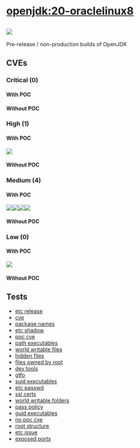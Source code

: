 # [openjdk:20-oraclelinux8](https://hub.docker.com/_/openjdk?tab=tags)
![](https://img.shields.io/static/v1?label=tag&message=20-oraclelinux8&color=blue)
---
<p>
Pre-release / non-production builds of OpenJDK
</p>

## CVEs
### Critical (0)
#### With POC

#### Without POC


### High (1)
#### With POC
[![](https://img.shields.io/badge/🔗%20CVE--2021--40528-HIGH-organge)](https://github.com/trickest/cve/blob/main/2021/CVE-2021-40528.md)
#### Without POC


### Medium (4)
#### With POC
[![](https://img.shields.io/badge/🔗%20CVE--2021--20231-MEDIUM-yellow)](https://github.com/trickest/cve/blob/main/2021/CVE-2021-20231.md)[![](https://img.shields.io/badge/🔗%20CVE--2021--20232-MEDIUM-yellow)](https://github.com/trickest/cve/blob/main/2021/CVE-2021-20232.md)[![](https://img.shields.io/badge/🔗%20CVE--2021--33560-MEDIUM-yellow)](https://github.com/trickest/cve/blob/main/2021/CVE-2021-33560.md)[![](https://img.shields.io/badge/🔗%20CVE--2021--3580-MEDIUM-yellow)](https://github.com/trickest/cve/blob/main/2021/CVE-2021-3580.md)
#### Without POC


### Low (0)
#### With POC
[![](https://img.shields.io/badge/🔗%20CVE--2021--40528-LOW-blue)](https://github.com/trickest/cve/blob/main/2021/CVE-2021-40528.md)
#### Without POC


## Tests
* [etc release](reports/etc-release.txt)
* [cve](reports/cve.txt)
* [package names](reports/package-names.txt)
* [etc shadow](reports/etc-shadow.txt)
* [poc cve](reports/poc-cve.txt)
* [path executables](reports/path-executables.txt)
* [world writable files](reports/world-writable-files.txt)
* [hidden files](reports/hidden-files.txt)
* [files owned by root](reports/files-owned-by-root.txt)
* [dev tools](reports/dev-tools.txt)
* [gtfo](reports/gtfo.txt)
* [suid executables](reports/suid-executables.txt)
* [etc passwd](reports/etc-passwd.txt)
* [ssl certs](reports/ssl-certs.txt)
* [world writable folders](reports/world-writable-folders.txt)
* [pass policy](reports/pass-policy.txt)
* [guid executables](reports/guid-executables.txt)
* [no poc cve](reports/no-poc-cve.txt)
* [root structure](reports/root-structure.txt)
* [etc issue](reports/etc-issue.txt)
* [exposed ports](reports/exposed-ports.txt)
